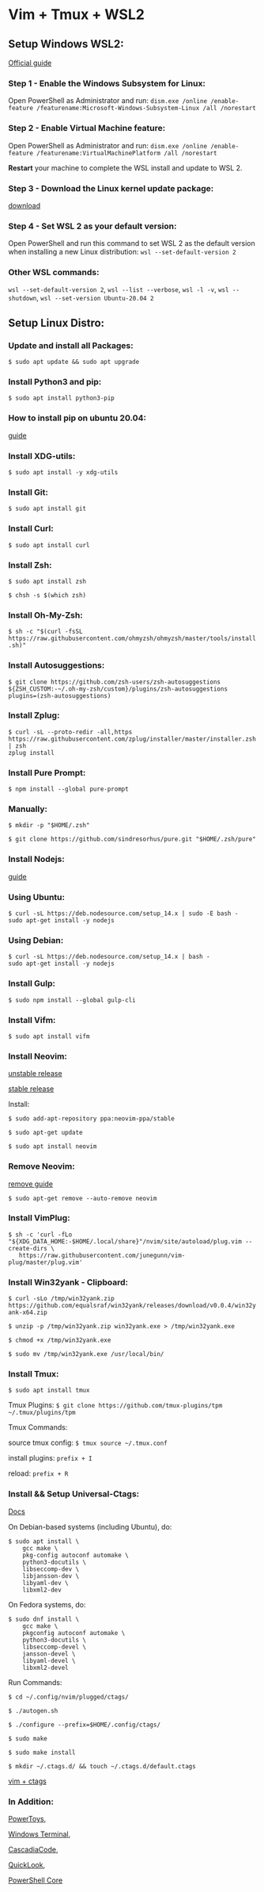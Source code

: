 # Vim + Tmux + WSL2

## Setup Windows WSL2:
[Official guide](https://docs.microsoft.com/en-us/windows/wsl/install-win10
)

### Step 1 - Enable the Windows Subsystem for Linux:
Open PowerShell as Administrator and run:
`dism.exe /online /enable-feature /featurename:Microsoft-Windows-Subsystem-Linux
/all /norestart`

### Step 2 - Enable Virtual Machine feature:
Open PowerShell as Administrator and run:
`dism.exe /online /enable-feature /featurename:VirtualMachinePlatform /all
/norestart`

**Restart** your machine to complete the WSL install and update to WSL 2.

### Step 3 - Download the Linux kernel update package:
[download](https://wslstorestorage.blob.core.windows.net/wslblob/wsl_update_x64.msi)

### Step 4 - Set WSL 2 as your default version:
Open PowerShell and run this command to set WSL 2 as the default version when
installing a new Linux distribution:
`wsl --set-default-version 2`

### Other WSL commands:
`wsl --set-default-version 2`, `wsl --list --verbose`, `wsl -l -v`, `wsl --shutdown`, `wsl --set-version Ubuntu-20.04 2`

## Setup Linux Distro:

### Update and install all Packages:
`$ sudo apt update && sudo apt upgrade`

### Install Python3 and pip:
`$ sudo apt install python3-pip`

### How to install pip on ubuntu 20.04:
[guide](https://linuxize.com/post/how-to-install-pip-on-ubuntu-20.04/)

### Install XDG-utils:
`$ sudo apt install -y xdg-utils`

### Install Git:
`$ sudo apt install git`

### Install Curl:
`$ sudo apt install curl`

### Install Zsh:
`$ sudo apt install zsh`

`$ chsh -s $(which zsh)`

### Install Oh-My-Zsh:
`$ sh -c "$(curl -fsSL https://raw.githubusercontent.com/ohmyzsh/ohmyzsh/master/tools/install.sh)"`

### Install Autosuggestions:
    $ git clone https://github.com/zsh-users/zsh-autosuggestions ${ZSH_CUSTOM:-~/.oh-my-zsh/custom}/plugins/zsh-autosuggestions
    plugins=(zsh-autosuggestions)

### Install Zplug:
    $ curl -sL --proto-redir -all,https https://raw.githubusercontent.com/zplug/installer/master/installer.zsh | zsh
    zplug install

### Install Pure Prompt:
`$ npm install --global pure-prompt`

### Manually:
`$ mkdir -p "$HOME/.zsh"`

`$ git clone https://github.com/sindresorhus/pure.git "$HOME/.zsh/pure"`

### Install Nodejs:
[guide](https://github.com/nodesource/distributions/blob/master/README.md)

### Using Ubuntu:
    $ curl -sL https://deb.nodesource.com/setup_14.x | sudo -E bash -
    sudo apt-get install -y nodejs

### Using Debian:
    $ curl -sL https://deb.nodesource.com/setup_14.x | bash -
    sudo apt-get install -y nodejs

### Install Gulp:
`$ sudo npm install --global gulp-cli`

### Install Vifm:
`$ sudo apt install vifm`

### Install Neovim:
[unstable release](https://launchpad.net/~neovim-ppa/+archive/ubuntu/unstable)

[stable release](https://launchpad.net/~neovim-ppa/+archive/ubuntu/stable)

Install:

`$ sudo add-apt-repository ppa:neovim-ppa/stable`

`$ sudo apt-get update`

`$ sudo apt install neovim`

### Remove Neovim:

[remove guide](https://installlion.com/debian/stretch/main/n/neovim/uninstall/index.html)

`$ sudo apt-get remove --auto-remove neovim`

### Install VimPlug:

    $ sh -c 'curl -fLo "${XDG_DATA_HOME:-$HOME/.local/share}"/nvim/site/autoload/plug.vim --create-dirs \
       https://raw.githubusercontent.com/junegunn/vim-plug/master/plug.vim'
       
### Install Win32yank - Clipboard:

`$ curl -sLo /tmp/win32yank.zip https://github.com/equalsraf/win32yank/releases/download/v0.0.4/win32yank-x64.zip`

`$ unzip -p /tmp/win32yank.zip win32yank.exe > /tmp/win32yank.exe`

`$ chmod +x /tmp/win32yank.exe`

`$ sudo mv /tmp/win32yank.exe /usr/local/bin/`

### Install Tmux:

`$ sudo apt install tmux`

Tmux Plugins:
`$ git clone https://github.com/tmux-plugins/tpm ~/.tmux/plugins/tpm`

Tmux Commands:

source tmux config: `$ tmux source ~/.tmux.conf`

install plugins: `prefix + I`

reload: `prefix + R`

### Install && Setup Universal-Ctags:

[Docs](https://github.com/universal-ctags/ctags/blob/master/docs/autotools.rst)

On Debian-based systems (including Ubuntu), do:

    $ sudo apt install \
        gcc make \
        pkg-config autoconf automake \
        python3-docutils \
        libseccomp-dev \
        libjansson-dev \
        libyaml-dev \
        libxml2-dev

On Fedora systems, do:

    $ sudo dnf install \
        gcc make \
        pkgconfig autoconf automake \
        python3-docutils \
        libseccomp-devel \
        jansson-devel \
        libyaml-devel \
        libxml2-devel
    
Run Commands:

`$ cd ~/.config/nvim/plugged/ctags/`

`$ ./autogen.sh`

`$ ./configure --prefix=$HOME/.config/ctags/`

`$ sudo make`

`$ sudo make install`

`$ mkdir ~/.ctags.d/ && touch ~/.ctags.d/default.ctags`

[vim + ctags](https://kulkarniamit.github.io/whatwhyhow/howto/use-vim-ctags.html)

### In Addition:
[PowerToys](https://github.com/microsoft/PowerToys/releases/),

[Windows Terminal](https://github.com/microsoft/terminal/releases),

[CascadiaCode](https://github.com/ryanoasis/nerd-fonts/tree/master/patched-fonts/CascadiaCode),

[QuickLook](https://github.com/QL-Win/QuickLook/releases),

[PowerShell Core](https://github.com/PowerShell/PowerShell/releases)
